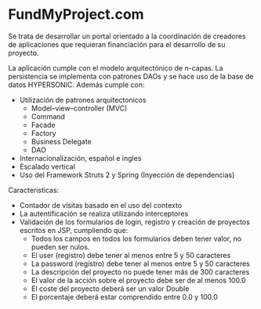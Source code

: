 FundMyProject.com
=================

Se trata de desarrollar un portal orientado a la coordinación de creadores de aplicaciones que requieran financiación para el desarrollo de su proyecto.

La aplicación cumple con el modelo arquitectónico de n-capas. La persistencia se implementa con patrones DAOs y se hace uso de la base de datos HYPERSONIC. Además cumple con:

- Utilización de patrones arquitectonicos
    - Model–view–controller (MVC)
    - Command
    - Facade
    - Factory
    - Business Delegate
    - DAO
- Internacionalización, español e ingles
- Escalado vertical
- Uso del Framework Struts 2 y Spring (Inyección de dependencias)

Caracteristicas:
- Contador de visitas basado en el uso del contexto
- La autentificación se realiza utilizando interceptores
- Validación de los formularios de login, registro y creación de proyectos escritos en JSP, cumpliendo que:
    - Todos los campos en todos los formularios deben tener valor, no pueden ser nulos.
    - El user (registro) debe tener al menos entre 5 y 50 caracteres
    - La password (registro) debe tener al menos entre 5 y 50 caracteres
    - La descripción del proyecto no puede tener más de 300 caracteres
    - El valor de la acción sobre el proyecto debe ser de al menos 100.0
    - El coste del proyecto deberá ser un valor Double
    - El porcentaje deberá estar comprendido entre 0.0 y 100.0
